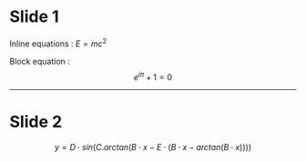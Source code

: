 # Slide 1

Inline equations :  $E=mc^2$

Block equation :  
$$e^{i\pi} + 1 = 0$$

---

# Slide 2


$$y = D\cdot sin(C.arctan(B\cdot x-E\cdot (B\cdot x-arctan(B\cdot x))))$$



